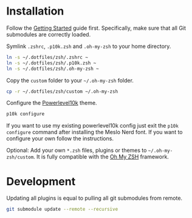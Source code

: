 # Installation
Follow the [Getting Started](https://github.com/phipag/dotfiles/blob/main/README.md) guide first. Specifically, make sure that all Git submodules are correctly loaded.

Symlink `.zshrc`, `.p10k.zsh` and `.oh-my-zsh` to your home directory.
```sh
ln -s ~/.dotfiles/zsh/.zshrc ~
ln -s ~/.dotfiles/zsh/.p10k.zsh ~
ln -s ~/.dotfiles/zsh/.oh-my-zsh ~
```

Copy the `custom` folder to your `~/.oh-my-zsh` folder.
```sh
cp -r ~/.dotfiles/zsh/custom ~/.oh-my-zsh
```

Configure the [Powerlevel10k](https://github.com/romkatv/powerlevel10k) theme.
```sh
p10k configure
```
If you want to use my existing powerlevel10k config just exit the `p10k configure` command after installing the Meslo Nerd font. If you want to configure your own follow the instructions.

Optional: Add your own `*.zsh` files, plugins or themes to `~/.oh-my-zsh/custom`. It is fully compatible with the [Oh My ZSH](https://github.com/ohmyzsh/ohmyzsh) framework.

# Development
Updating all plugins is equal to pulling all git submodules from remote.
```sh
git submodule update --remote --recursive
```
